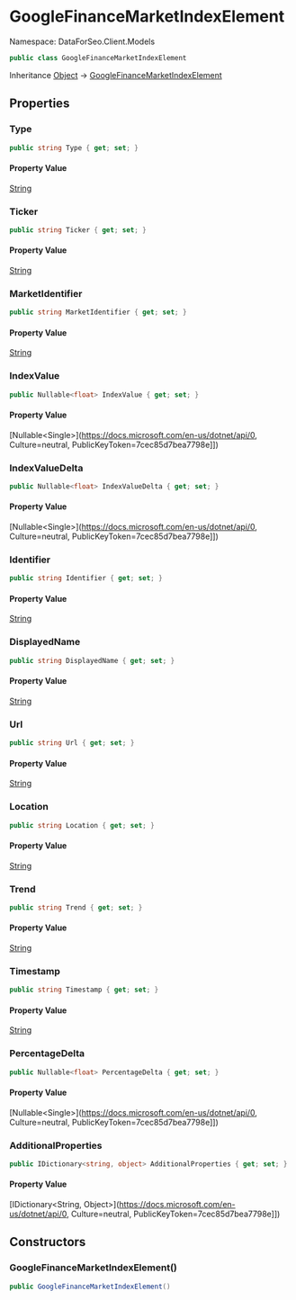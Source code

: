 # GoogleFinanceMarketIndexElement

Namespace: DataForSeo.Client.Models

```csharp
public class GoogleFinanceMarketIndexElement
```

Inheritance [Object](https://docs.microsoft.com/en-us/dotnet/api/Object) → [GoogleFinanceMarketIndexElement](./GoogleFinanceMarketIndexElement.md)

## Properties

### **Type**

```csharp
public string Type { get; set; }
```

#### Property Value

[String](https://docs.microsoft.com/en-us/dotnet/api/String)<br>

### **Ticker**

```csharp
public string Ticker { get; set; }
```

#### Property Value

[String](https://docs.microsoft.com/en-us/dotnet/api/String)<br>

### **MarketIdentifier**

```csharp
public string MarketIdentifier { get; set; }
```

#### Property Value

[String](https://docs.microsoft.com/en-us/dotnet/api/String)<br>

### **IndexValue**

```csharp
public Nullable<float> IndexValue { get; set; }
```

#### Property Value

[Nullable&lt;Single&gt;](https://docs.microsoft.com/en-us/dotnet/api/0, Culture=neutral, PublicKeyToken=7cec85d7bea7798e]])<br>

### **IndexValueDelta**

```csharp
public Nullable<float> IndexValueDelta { get; set; }
```

#### Property Value

[Nullable&lt;Single&gt;](https://docs.microsoft.com/en-us/dotnet/api/0, Culture=neutral, PublicKeyToken=7cec85d7bea7798e]])<br>

### **Identifier**

```csharp
public string Identifier { get; set; }
```

#### Property Value

[String](https://docs.microsoft.com/en-us/dotnet/api/String)<br>

### **DisplayedName**

```csharp
public string DisplayedName { get; set; }
```

#### Property Value

[String](https://docs.microsoft.com/en-us/dotnet/api/String)<br>

### **Url**

```csharp
public string Url { get; set; }
```

#### Property Value

[String](https://docs.microsoft.com/en-us/dotnet/api/String)<br>

### **Location**

```csharp
public string Location { get; set; }
```

#### Property Value

[String](https://docs.microsoft.com/en-us/dotnet/api/String)<br>

### **Trend**

```csharp
public string Trend { get; set; }
```

#### Property Value

[String](https://docs.microsoft.com/en-us/dotnet/api/String)<br>

### **Timestamp**

```csharp
public string Timestamp { get; set; }
```

#### Property Value

[String](https://docs.microsoft.com/en-us/dotnet/api/String)<br>

### **PercentageDelta**

```csharp
public Nullable<float> PercentageDelta { get; set; }
```

#### Property Value

[Nullable&lt;Single&gt;](https://docs.microsoft.com/en-us/dotnet/api/0, Culture=neutral, PublicKeyToken=7cec85d7bea7798e]])<br>

### **AdditionalProperties**

```csharp
public IDictionary<string, object> AdditionalProperties { get; set; }
```

#### Property Value

[IDictionary&lt;String, Object&gt;](https://docs.microsoft.com/en-us/dotnet/api/0, Culture=neutral, PublicKeyToken=7cec85d7bea7798e]])<br>

## Constructors

### **GoogleFinanceMarketIndexElement()**

```csharp
public GoogleFinanceMarketIndexElement()
```
